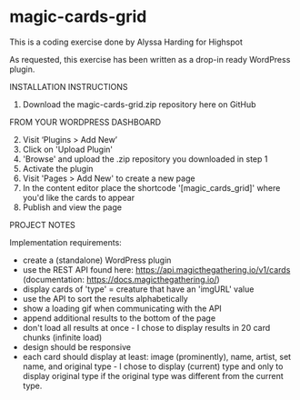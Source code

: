 # magic-cards-grid

This is a coding exercise done by Alyssa Harding for Highspot

As requested, this exercise has been written as a drop-in ready WordPress plugin. 

INSTALLATION INSTRUCTIONS

1. Download the magic-cards-grid.zip repository here on GitHub

FROM YOUR WORDPRESS DASHBOARD

2. Visit ‘Plugins > Add New’
3. Click on 'Upload Plugin'
4. 'Browse' and upload the .zip repository you downloaded in step 1
5. Activate the plugin
6. Visit 'Pages > Add New' to create a new page
7. In the content editor place the shortcode '[magic_cards_grid]' where you'd like the cards to appear
8. Publish and view the page

PROJECT NOTES

Implementation requirements:
- create a (standalone) WordPress plugin
- use the REST API found here: https://api.magicthegathering.io/v1/cards (documentation: https://docs.magicthegathering.io/)
- display cards of 'type' = creature that have an 'imgURL' value
- use the API to sort the results alphabetically
- show a loading gif when communicating with the API
- append additional results to the bottom of the page
- don't load all results at once - I chose to display results in 20 card chunks (infinite load)
- design should be responsive
- each card should display at least: image (prominently), name, artist, set name, and original type - I chose to display (current) type and only to display original type if the original type was different from the current type.

